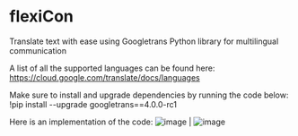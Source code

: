 # flexiCon
Translate text with ease using Googletrans Python library for multilingual communication

A list of all the supported languages can be found here: <br>
https://cloud.google.com/translate/docs/languages

Make sure to install and upgrade dependencies by running the code below: 
!pip install --upgrade googletrans==4.0.0-rc1

Here is an implementation of the code: 
![image](https://github.com/rajaravindp/flexiCon/assets/118573661/49e95f2a-9485-41f7-a198-62e8de8b276b) | ![image](https://github.com/rajaravindp/flexiCon/assets/118573661/6550f670-f1c8-4a94-bd2d-b71d73025298)

